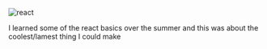 ![react](https://user-images.githubusercontent.com/109391715/192657098-0bdf4bb0-03ab-458b-a08f-d548a5ef780f.png)

I learned some of the react basics over the summer and this was about the coolest/lamest thing I could make
